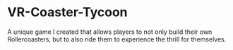 # VR-Coaster-Tycoon
 A unique game I created that allows players to not only build their own Rollercoasters, but to also ride them to experience the thrill for themselves.
